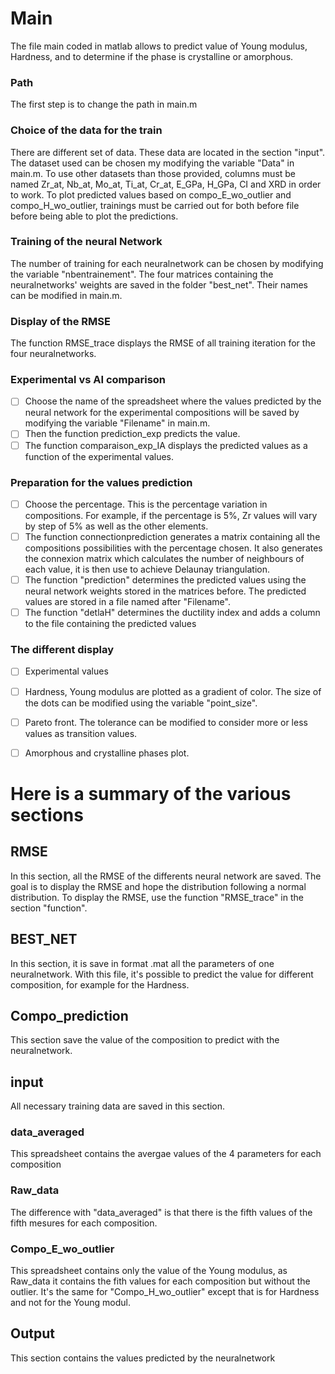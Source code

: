# Main
The file main coded in matlab allows to predict value of Young modulus, Hardness, and to determine if the phase is crystalline or amorphous.

### Path

The first step is to change the path in main.m 

### Choice of the data for the train 

There are different set of data. These data are located in the section "input". 
The dataset used can be chosen my modifying the variable "Data" in main.m.
To use other datasets than those provided, columns must be named Zr_at, Nb_at, Mo_at, Ti_at, Cr_at, E_GPa, H_GPa, CI and XRD in order to work.
To plot predicted values based on compo_E_wo_outlier and compo_H_wo_outlier, trainings must be carried out for both before file before being able to plot the predictions.

### Training of the neural Network 

The number of training for each neuralnetwork can be chosen by modifying the variable "nbentrainement".
The four matrices containing the neuralnetworks' weights are saved in the folder "best_net". Their names can be modified in main.m.

### Display of the RMSE

The function RMSE_trace displays the RMSE of all training iteration for the four neuralnetworks.

### Experimental vs AI comparison

- [ ] Choose the name of the spreadsheet where the values predicted by the neural network for the experimental compositions will be saved by modifying the variable "Filename" in main.m.
- [ ] Then the function prediction_exp predicts the value.
- [ ] The function comparaison_exp_IA displays the predicted values as a function of the experimental values.

### Preparation for the values prediction 

- [ ] Choose the percentage. This is the percentage variation in compositions. For example, if the percentage is 5%, Zr values will vary by step of 5% as well as the other elements. 
- [ ] The function connectionprediction generates a matrix containing all the compositions possibilities with the percentage chosen. It also generates the connexion matrix which calculates the number of neighbours of each value, it is then use to achieve Delaunay triangulation.
- [ ] The function "prediction" determines the predicted values using the neural network weights stored in the matrices before. The predicted values are stored in a file named after "Filename".
- [ ] The function "detlaH" determines the ductility index and adds a column to the file containing the predicted values
### The different display 
- [ ] Experimental values 
- [ ] Hardness, Young modulus are plotted as a gradient of color. The size of the dots can be modified using the variable "point_size".
- [ ] Pareto front. The tolerance can be modified to consider more or less values as transition values.
- [ ] Amorphous and crystalline phases plot.



# Here is a summary of the various sections

## RMSE

In this section, all the RMSE of the differents neural network are saved. 
The goal is to display the RMSE and hope the distribution following a normal distribution. 
To display the RMSE, use the function "RMSE_trace" in the section "function".

## BEST_NET

In this section, it is save in format .mat all the parameters of one neuralnetwork. With this file, it's possible to predict the value for different composition, for example for the Hardness. 

## Compo_prediction

This section save the value of the composition to predict with the neuralnetwork.

## input 

All necessary training data are saved in this section. 

### data_averaged
This spreadsheet contains the avergae values of the 4 parameters for each composition 

### Raw_data
The difference with "data_averaged" is that there is the fifth values of the fifth mesures for each composition.

### Compo_E_wo_outlier
This spreadsheet contains only the value of the Young modulus, as Raw_data it contains the fith values for each composition but without the outlier. It's the same for "Compo_H_wo_outlier" except that is for Hardness and not for the Young modul. 

## Output 

This section contains the values predicted by the neuralnetwork




